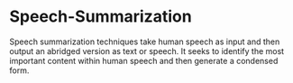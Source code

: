 # Speech-Summarization
Speech summarization techniques take human speech as input and then output an abridged version as text or speech. It seeks to identify the most important content within human speech and then generate a condensed form.
